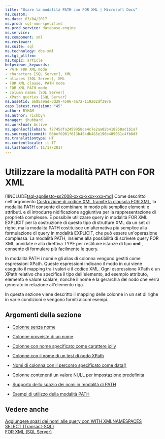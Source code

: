 ```yaml
---
title: "Usare la modalità PATH con FOR XML | Microsoft Docs"
ms.custom: 
ms.date: 03/04/2017
ms.prod: sql-non-specified
ms.prod_service: database-engine
ms.service: 
ms.component: xml
ms.reviewer: 
ms.suite: sql
ms.technology: dbe-xml
ms.tgt_pltfrm: 
ms.topic: article
helpviewer_keywords:
- PATH FOR XML mode
- characters [SQL Server], XML
- aliases [SQL Server], XML
- FOR XML clause, PATH mode
- FOR XML PATH mode
- column names [SQL Server]
- XPath queries [SQL Server]
ms.assetid: a685a9ad-3d28-4596-aa72-119202df3976
caps.latest.revision: "45"
author: BYHAM
ms.author: rickbyh
manager: jhubbard
ms.workload: Active
ms.openlocfilehash: f7745dfa2459958ce4c7e2aa02b418850ad1b1a7
ms.sourcegitcommit: 66bef6981f613b454db465e190b489031c4fb8d3
ms.translationtype: HT
ms.contentlocale: it-IT
ms.lasthandoff: 11/17/2017
---
```

# <a name="use-path-mode-with-for-xml"></a>Utilizzare la modalità PATH con FOR XML
[!INCLUDE[tsql-appliesto-ss2008-xxxx-xxxx-xxx-md](../../includes/tsql-appliesto-ss2008-xxxx-xxxx-xxx-md.md)] Come descritto nell'argomento [Costruzione di codice XML tramite la clausola FOR XML](../../relational-databases/xml/for-xml-sql-server.md), la modalità PATH consente di combinare in modo più semplice elementi e attributi. e di introdurre nidificazione aggiuntiva per la rappresentazione di proprietà complesse. È possibile utilizzare query in modalità FOR XML EXPLICIT per la costruzione di questo tipo di strutture XML da un set di righe, ma la modalità PATH costituisce un'alternativa più semplice alla formulazione di query in modalità EXPLICIT, che può essere un'operazione complessa. La modalità PATH, insieme alla possibilità di scrivere query FOR XML annidate e alla direttiva TYPE per restituire istanze di tipo **xml** , consente di formulare più facilmente le query.  
  
 In modalità PATH i nomi e gli alias di colonna vengono gestiti come espressioni XPath. Queste espressioni indicano il modo in cui viene eseguito il mapping tra i valori e il codice XML. Ogni espressione XPath è un XPath relativo che specifica il tipo dell'elemento, ad esempio attributo, elemento e valore scalare, nonché il nome e la gerarchia del nodo che verrà generato in relazione all'elemento riga.  
  
 In questa sezione viene descritto il mapping delle colonne in un set di righe in varie condizioni e vengono forniti alcuni esempi.  
  
## <a name="in-this-section"></a>Argomenti della sezione  
  
-   [Colonne senza nome](../../relational-databases/xml/columns-without-a-name.md)  
  
-   [Colonne provviste di un nome](../../relational-databases/xml/columns-with-a-name.md)  
  
-   [Colonne con nome specificato come carattere jolly](../../relational-databases/xml/columns-with-a-name-specified-as-a-wildcard-character.md)  
  
-   [Colonne con il nome di un test di nodo XPath](../../relational-databases/xml/columns-with-the-name-of-an-xpath-node-test.md)  
  
-   [Nomi di colonna con il percorso specificato come data&#40;&#41;](../../relational-databases/xml/column-names-with-the-path-specified-as-data.md)  
  
-   [Colonne contenenti un valore NULL per impostazione predefinita](../../relational-databases/xml/columns-that-contain-a-null-value-by-default.md)  
  
-   [Supporto dello spazio dei nomi in modalità di PATH](../../relational-databases/xml/namespace-support-in-path-mode.md)  
  
-   [Esempi di utilizzo della modalità PATH](../../relational-databases/xml/examples-using-path-mode.md)  
  
## <a name="see-also"></a>Vedere anche  
 [Aggiungere spazi dei nomi alle query con WITH XMLNAMESPACES](../../relational-databases/xml/add-namespaces-to-queries-with-with-xmlnamespaces.md)   
 [SELECT &#40;Transact-SQL&#41;](../../t-sql/queries/select-transact-sql.md)   
 [FOR XML &#40;SQL Server&#41;](../../relational-databases/xml/for-xml-sql-server.md)  
  
  
